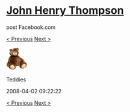 # [John Henry Thompson](../README.md)
post Facebook.com

[< Previous](2008-04-02-3.md) [Next >](2008-04-02-5.md)

[![](../media/2008-04-02/Teddies-3.jpg)](../README.md)

Teddies

2008-04-02 09:22:22

[< Previous](2008-04-02-3.md) [Next >](2008-04-02-5.md)